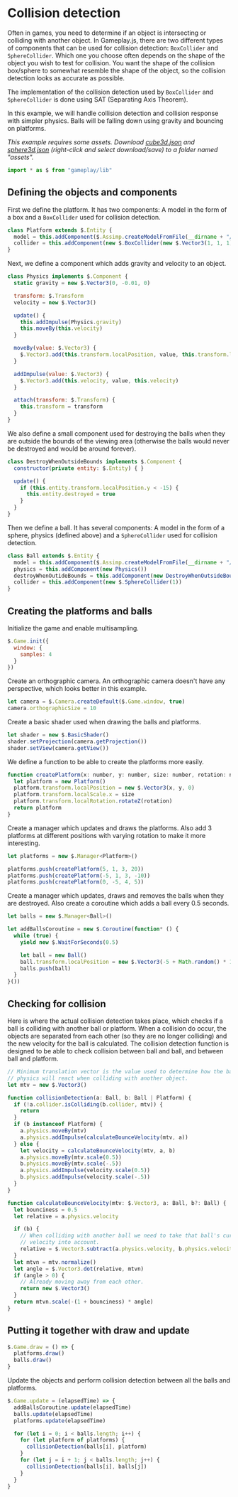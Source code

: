 # Collision detection

Often in games, you need to determine if an object is intersecting or colliding 
with another object. In Gameplay.js, there are two different types of 
components that can be used for collision detection: `BoxCollider` and 
`SphereCollider`. Which one you choose often depends on the shape of the object 
you wish to test for collision. You want the shape of the collision box/sphere 
to somewhat resemble the shape of the object, so the collision detection looks 
as accurate as possible.

The implementation of the collision detection used by `BoxCollider` and 
`SphereCollider` is done using SAT (Separating Axis Theorem).

In this example, we will handle collision detection and collision response with 
simpler physics. Balls will be falling down using gravity and bouncing on 
platforms.

*This example requires some assets. Download 
<a href="http://www.gameplayjs.com/cube3d.json" download>cube3d.json</a> and 
<a href="http://www.gameplayjs.com/sphere3d.json" download>sphere3d.json</a>
(right-click and select download/save) to a folder named "assets".*

```javascript
import * as $ from "gameplay/lib"
```

## Defining the objects and components

First we define the platform. It has two components: A model in the form of a 
box and a `BoxCollider` used for collision detection.

```javascript
class Platform extends $.Entity {
  model = this.addComponent($.Assimp.createModelFromFile(__dirname + "/assets/cube3d.json", shader))
  collider = this.addComponent(new $.BoxCollider(new $.Vector3(1, 1, 1)))
}
```

Next, we define a component which adds gravity and velocity to an object.

```javascript
class Physics implements $.Component {
  static gravity = new $.Vector3(0, -0.01, 0)

  transform: $.Transform
  velocity = new $.Vector3()

  update() {
    this.addImpulse(Physics.gravity)
    this.moveBy(this.velocity)
  }

  moveBy(value: $.Vector3) {
    $.Vector3.add(this.transform.localPosition, value, this.transform.localPosition)
  }

  addImpulse(value: $.Vector3) {
    $.Vector3.add(this.velocity, value, this.velocity)
  }

  attach(transform: $.Transform) {
    this.transform = transform
  }
}
```

We also define a small component used for destroying the balls when they are 
outside the bounds of the viewing area (otherwise the balls would never be 
destroyed and would be around forever).

```javascript
class DestroyWhenOutsideBounds implements $.Component {
  constructor(private entity: $.Entity) { }

  update() {
    if (this.entity.transform.localPosition.y < -15) {
      this.entity.destroyed = true
    }
  }
}
```

Then we define a ball. It has several components: A model in the form of a 
sphere, physics (defined above) and a `SphereCollider` used for collision 
detection.

```javascript
class Ball extends $.Entity {
  model = this.addComponent($.Assimp.createModelFromFile(__dirname + "/assets/sphere3d.json", shader))
  physics = this.addComponent(new Physics())
  destroyWhenOutideBounds = this.addComponent(new DestroyWhenOutsideBounds(this))
  collider = this.addComponent(new $.SphereCollider(1))
}
```

## Creating the platforms and balls

Initialize the game and enable multisampling.

```javascript
$.Game.init({
  window: {
    samples: 4
  }
})
```

Create an orthographic camera. An orthographic camera doesn't have any 
perspective, which looks better in this example.

```javascript
let camera = $.Camera.createDefault($.Game.window, true)
camera.orthographicSize = 10
```

Create a basic shader used when drawing the balls and platforms.

```javascript
let shader = new $.BasicShader()
shader.setProjection(camera.getProjection())
shader.setView(camera.getView())
```

We define a function to be able to create the platforms more easily.

```javascript
function createPlatform(x: number, y: number, size: number, rotation: number) {
  let platform = new Platform()
  platform.transform.localPosition = new $.Vector3(x, y, 0)
  platform.transform.localScale.x = size
  platform.transform.localRotation.rotateZ(rotation)
  return platform
}
```

Create a manager which updates and draws the platforms. Also add 3 platforms 
at different positions with varying rotation to make it more interesting.

```javascript
let platforms = new $.Manager<Platform>()

platforms.push(createPlatform(5, 1, 3, 20))
platforms.push(createPlatform(-5, 1, 3, -10))
platforms.push(createPlatform(0, -5, 4, 5))
```

Create a manager which updates, draws and removes the balls when they are 
destroyed. Also create a coroutine which adds a ball every 0.5 seconds.

```javascript
let balls = new $.Manager<Ball>()

let addBallsCoroutine = new $.Coroutine(function* () {
  while (true) {
    yield new $.WaitForSeconds(0.5)

    let ball = new Ball()
    ball.transform.localPosition = new $.Vector3(-5 + Math.random() * 10, 9.5, 0)
    balls.push(ball)
  }
}())
```

## Checking for collision

Here is where the actual collision detection takes place, which checks if a 
ball is colliding with another ball or platform. When a collision do occur, the 
objects are separated from each other (so they are no longer colliding) and the 
new velocity for the ball is calculated. The collision detection function is 
designed to be able to check collision between ball and ball, and between ball 
and platform.

```javascript
// Minimum translation vector is the value used to determine how the balls
// physics will react when colliding with another object.
let mtv = new $.Vector3()

function collisionDetection(a: Ball, b: Ball | Platform) {
  if (!a.collider.isColliding(b.collider, mtv)) {
    return
  }
  if (b instanceof Platform) {
    a.physics.moveBy(mtv)
    a.physics.addImpulse(calculateBounceVelocity(mtv, a))
  } else {
    let velocity = calculateBounceVelocity(mtv, a, b)
    a.physics.moveBy(mtv.scale(0.5))
    b.physics.moveBy(mtv.scale(-.5))
    a.physics.addImpulse(velocity.scale(0.5))
    b.physics.addImpulse(velocity.scale(-.5))
  }
}

function calculateBounceVelocity(mtv: $.Vector3, a: Ball, b?: Ball) {
  let bounciness = 0.5
  let relative = a.physics.velocity

  if (b) {
    // When colliding with another ball we need to take that ball's current
    // velocity into account.
    relative = $.Vector3.subtract(a.physics.velocity, b.physics.velocity)
  }
  let mtvn = mtv.normalize()
  let angle = $.Vector3.dot(relative, mtvn)
  if (angle > 0) {
    // Already moving away from each other.
    return new $.Vector3()
  }
  return mtvn.scale(-(1 + bounciness) * angle)
}
```

## Putting it together with draw and update

```javascript
$.Game.draw = () => {
  platforms.draw()
  balls.draw()
}
```

Update the objects and perform collision detection between all the balls and 
platforms.

```javascript
$.Game.update = (elapsedTime) => {
  addBallsCoroutine.update(elapsedTime)
  balls.update(elapsedTime)
  platforms.update(elapsedTime)

  for (let i = 0; i < balls.length; i++) {
    for (let platform of platforms) {
      collisionDetection(balls[i], platform)
    }
    for (let j = i + 1; j < balls.length; j++) {
      collisionDetection(balls[i], balls[j])
    }
  }
}
```
